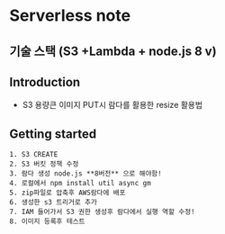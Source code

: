 Serverless note
=======

## 기술 스택 (S3 +Lambda + node.js 8 v)

## Introduction
 -  S3 용량큰 이미지 PUT시 람다를 활용한 resize 활용법

## Getting started
    1. S3 CREATE 
    2. S3 버킷 정책 수정
    3. 람다 생성 node.js **8버전** 으로 해야함!
    4. 로컬에서 npm install util async gm
    5. zip파일로 압축후 AWS람다에 배포
    6. 생성한 s3 트리거로 추가
    7. IAM 들어가서 S3 권한 생성후 람다에서 실행 역할 수정!
    8. 이미지 등록후 테스트 